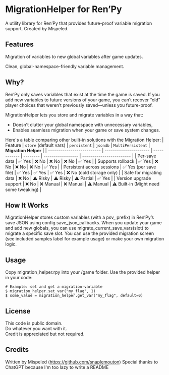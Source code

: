 # MigrationHelper for Ren’Py
A utility library for Ren’Py that provides future-proof variable migration support.
Created by Mispeled.

## Features
Migration of variables to new global variables after game updates.

Clean, global-namespace-friendly variable management.

## Why?
Ren’Py only saves variables that exist at the time the game is saved.
If you add new variables to future versions of your game, you can’t recover “old” player choices that weren’t previously saved—unless you future-proof.

MigrationHelper lets you store and migrate variables in a way that:
- Doesn’t clutter your global namespace with unnecessary variables,
- Enables seamless migration when your game or save system changes.

Here's a table comparing other built-in solutions with the Migration Helper:
| Feature                    | `store` (default vars) | `persistent` | `jsondb` | `MultiPersistent` | **Migration Helper**     |
| -------------------------- | ---------------------- | ------------ | -------- | ----------------- | ------------------------ |
| Per-save data              | ✅ Yes                  | ❌ No         | ❌ No     | ❌ No              | ✅ Yes                    |
| Supports rollback          | ✅ Yes                  | ❌ No         | ❌ No     | ❌ No              | ✅ Yes     |
| Persistent across sessions | ✅ Yes (per save file)  | ✅ Yes        | ✅ Yes    | ✅ Yes             | ❌ No (cold storage only) |
| Safe for migrating data    | ❌ No                   | ⚠️ Risky     | ⚠️ Risky | ⚠️ Partial        | ✅ Yes                    |
| Version upgrade support    | ❌ No                   | ❌ Manual     | ❌ Manual | ⚠️ Manual         | ⚠️ Built-in (Might need some tweaking)      |

## How It Works
MigrationHelper stores custom variables (with a psv_ prefix) in Ren’Py’s save JSON using config.save_json_callbacks.
When you update your game and add new globals, you can use migrate_current_save_vars(slot) to migrate a specific save slot.
You can use the provided migration screen (see included samples label for example usage) or make your own migration logic.

## Usage
Copy migration_helper.rpy into your /game folder.
Use the provided helper in your code:

```
# Example: set and get a migration-variable
$ migration_helper.set_var("my_flag", 1)
$ some_value = migration_helper.get_var("my_flag", default=0)
```

## License
This code is public domain.  
Do whatever you want with it.  
Credit is appreciated but not required.

## Credits
Written by Mispeled (https://github.com/snaplemouton)
Special thanks to ChatGPT because I'm too lazy to write a README
